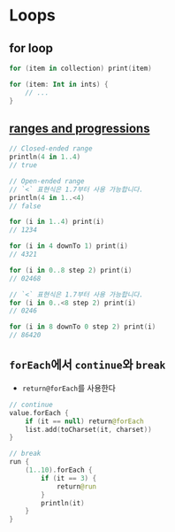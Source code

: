 # Loops

## for loop

```kotlin
for (item in collection) print(item)

for (item: Int in ints) {
    // ...
}
```

## [ranges and progressions](https://kotlinlang.org/docs/ranges.html)

```kotlin
// Closed-ended range
println(4 in 1..4)
// true

// Open-ended range
// `<` 표현식은 1.7부터 사용 가능합니다.
println(4 in 1..<4)
// false

for (i in 1..4) print(i)
// 1234

for (i in 4 downTo 1) print(i)
// 4321

for (i in 0..8 step 2) print(i)
// 02468

// `<` 표현식은 1.7부터 사용 가능합니다.
for (i in 0..<8 step 2) print(i)
// 0246

for (i in 8 downTo 0 step 2) print(i)
// 86420
```

## `forEach`에서 `continue`와 `break`

- `return@forEach`를 사용한다

```kotlin
// continue
value.forEach {
    if (it == null) return@forEach
    list.add(toCharset(it, charset))
}
```

```kotlin
// break
run {
    (1..10).forEach {
        if (it == 3) {
            return@run
        }
        println(it)
    }
}
```
